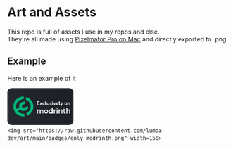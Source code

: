 # Art and Assets

This repo is full of assets I use in my repos and else.  
They're all made using [Pixelmator Pro on Mac](https://apps.apple.com/fr/app/pixelmator-pro/id1289583905) and directly exported to .png

## Example

Here is an example of it

<a href="https://modrinth.com/user/Lumaa"><img src="https://raw.githubusercontent.com/lumaa-dev/art/main/badges/only_modrinth.png" width=150></a>  
`<img src="https://raw.githubusercontent.com/lumaa-dev/art/main/badges/only_modrinth.png" width=150>`
